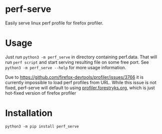 # perf-serve

Easily serve linux perf profile for firefox profiler.

# Usage

Just run `python3 -m perf_serve` in directory containing perf.data. That will run `perf script` and start serving resulting file on some free port. See `python3 -m perf_serve --help` for more usage information.

Due to https://github.com/firefox-devtools/profiler/issues/3766 it is currently impossible to load perf profiles from URL. While this issue is not fixed, perf-serve will default to using [profiler.forestryks.org](http://profiler.forestryks.org/), which is just hot-fixed version of firefox profiler

# Installation

`python3 -m pip install perf_serve`

